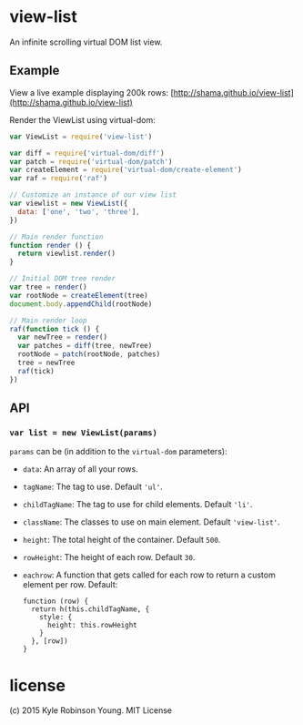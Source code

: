 # view-list

An infinite scrolling virtual DOM list view.

## Example

View a live example displaying 200k rows: [http://shama.github.io/view-list](http://shama.github.io/view-list)

Render the ViewList using virtual-dom:

```js
var ViewList = require('view-list')

var diff = require('virtual-dom/diff')
var patch = require('virtual-dom/patch')
var createElement = require('virtual-dom/create-element')
var raf = require('raf')

// Customize an instance of our view list
var viewlist = new ViewList({
  data: ['one', 'two', 'three'],
})

// Main render function
function render () {
  return viewlist.render()
}

// Initial DOM tree render
var tree = render()
var rootNode = createElement(tree)
document.body.appendChild(rootNode)

// Main render loop
raf(function tick () {
  var newTree = render()
  var patches = diff(tree, newTree)
  rootNode = patch(rootNode, patches)
  tree = newTree
  raf(tick)
})
```

## API

### `var list = new ViewList(params)`

`params` can be (in addition to the `virtual-dom` parameters):

* `data`: An array of all your rows.
* `tagName`: The tag to use. Default `'ul'`.
* `childTagName`: The tag to use for child elements. Default `'li'`.
* `className`: The classes to use on main element. Default `'view-list'`.
* `height`: The total height of the container. Default `500`.
* `rowHeight`: The height of each row. Default `30`.
* `eachrow`: A function that gets called for each row to return a custom element per row. Default:

  ```
  function (row) {
    return h(this.childTagName, {
      style: {
        height: this.rowHeight
      }
    }, [row])
  }
  ```

# license
(c) 2015 Kyle Robinson Young. MIT License
